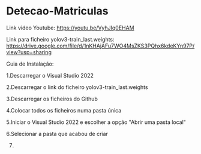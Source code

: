 # Detecao-Matriculas

Link video Youtube: https://youtu.be/VyhJIq0EHAM

Link para ficheiro yolov3-train_last.weights: https://drive.google.com/file/d/1nKHAjAFu7WO4MsZKS3PQhx6kdeKYn97P/view?usp=sharing

Guia de Instalação:

1.Descarregar o Visual Studio 2022

2.Descarregar o link do ficheiro yolov3-train_last.weights

3.Descarregar os ficheiros do Github

4.Colocar todos os ficheiros numa pasta única

5.Iniciar o Visual Studio 2022 e escolher a opção "Abrir uma pasta local"

6.Selecionar a pasta que acabou de criar

7.
